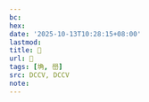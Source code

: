 ```yaml
---
bc:
hex:
date: '2025-10-13T10:28:15+08:00'
lastmod:
title: 􃄛
url: 􃄛
tags: [埆, 嶨]
src: DCCV, DCCV
note:
---
```

